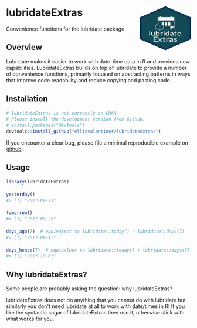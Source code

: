 
<!-- README.md is generated from README.Rmd. Please edit that file -->
lubridateExtras <img src="man/figures/logo.svg" align="right" height="120" width="139" />
=========================================================================================

Convenience functions for the lubridate package

<!-- Placeholder for build status, CRAN status, and coverage status -->
Overview
--------

Lubridate makes it easier to work with date-time data in R and provides new capabilities. LubridateExtras builds on top of lubridate to provide a number of convenience functions, primarily focused on abstracting patterns in ways that improve code readability and reduce copying and pasting code.

Installation
------------

``` r
# lubridateExtras is not currently on CRAN
# Please install the development version from GitHub:
# install.packages("devtools")
devtools::install_github("ellisvalentiner/lubridateExtras")
```

If you encounter a clear bug, please file a minimal reproducible example on [github](https://github.com/ellisvalentiner/lubridateExtras/issues).

Usage
-----

``` r
library(lubridateExtras)

yesterday()
#> [1] "2017-09-23"

tomorrow()
#> [1] "2017-09-25"

days_ago(7)  # equivalent to lubridate::today() - lubridate::days(7)
#> [1] "2017-09-17"

days_hence(7)  # equivalent to lubridate::today() + lubridate::days(7)
#> [1] "2017-10-01"
```

Why lubridateExtras?
--------------------

Some people are probably asking the question: why lubridateExtras?

lubridateExtras does not do anything that you cannot do with lubridate but similarly you don't need lubridate at all to work with date/times in R! If you like the syntactic sugar of lubridateExtras then use it, otherwise stick with what works for you.
